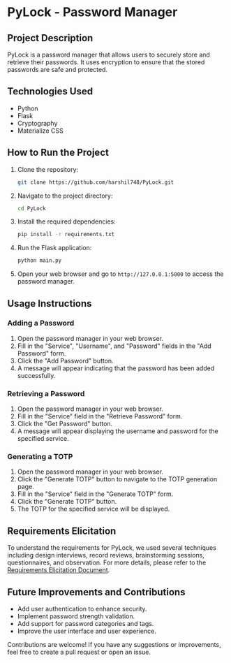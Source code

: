 # PyLock - Password Manager

## Project Description

PyLock is a password manager that allows users to securely store and retrieve their passwords. It uses encryption to ensure that the stored passwords are safe and protected.

## Technologies Used

- Python
- Flask
- Cryptography
- Materialize CSS

## How to Run the Project

1. Clone the repository:

   ```bash
   git clone https://github.com/harshil748/PyLock.git
   ```

2. Navigate to the project directory:

   ```bash
   cd PyLock
   ```

3. Install the required dependencies:

   ```bash
   pip install -r requirements.txt
   ```

4. Run the Flask application:

   ```bash
   python main.py
   ```

5. Open your web browser and go to `http://127.0.0.1:5000` to access the password manager.

## Usage Instructions

### Adding a Password

1. Open the password manager in your web browser.
2. Fill in the "Service", "Username", and "Password" fields in the "Add Password" form.
3. Click the "Add Password" button.
4. A message will appear indicating that the password has been added successfully.

### Retrieving a Password

1. Open the password manager in your web browser.
2. Fill in the "Service" field in the "Retrieve Password" form.
3. Click the "Get Password" button.
4. A message will appear displaying the username and password for the specified service.

### Generating a TOTP

1. Open the password manager in your web browser.
2. Click the "Generate TOTP" button to navigate to the TOTP generation page.
3. Fill in the "Service" field in the "Generate TOTP" form.
4. Click the "Generate TOTP" button.
5. The TOTP for the specified service will be displayed.

## Requirements Elicitation

To understand the requirements for PyLock, we used several techniques including design interviews, record reviews, brainstorming sessions, questionnaires, and observation. For more details, please refer to the [Requirements Elicitation Document](requirements_elicitation.md).

## Future Improvements and Contributions

- Add user authentication to enhance security.
- Implement password strength validation.
- Add support for password categories and tags.
- Improve the user interface and user experience.

Contributions are welcome! If you have any suggestions or improvements, feel free to create a pull request or open an issue.
